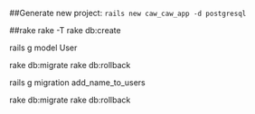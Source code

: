 
##Generate new project:
`rails new caw_caw_app -d postgresql`






##rake
rake -T
rake db:create

rails g model User

rake db:migrate
rake db:rollback

rails g migration add_name_to_users

rake db:migrate
rake db:rollback



